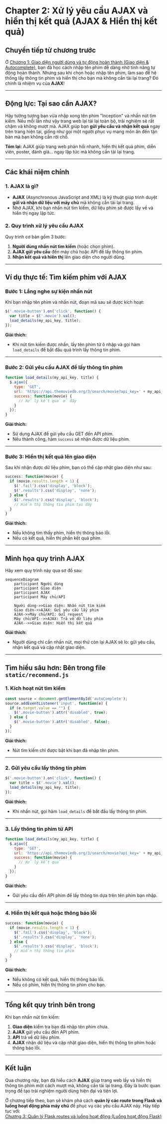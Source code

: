 # Chapter 2: Xử lý yêu cầu AJAX và hiển thị kết quả (AJAX & Hiển thị kết quả)


## Chuyển tiếp từ chương trước

Ở [Chương 1: Giao diện người dùng và tự động hoàn thành (Giao diện & Autocomplete)](01_giao_diện_người_dùng_và_tự_động_hoàn_thành__giao_diện___autocomplete__.md), bạn đã học cách nhập tên phim dễ dàng nhờ tính năng tự động hoàn thành. Nhưng sau khi chọn hoặc nhập tên phim, làm sao để hệ thống lấy thông tin phim và hiển thị cho bạn mà không cần tải lại trang? Đó chính là nhiệm vụ của **AJAX**!

---

## Động lực: Tại sao cần AJAX?

Hãy tưởng tượng bạn vừa nhập xong tên phim "Inception" và nhấn nút tìm kiếm. Nếu mỗi lần như vậy trang web lại tải lại toàn bộ, trải nghiệm sẽ rất chậm và không mượt mà. AJAX giúp bạn **gửi yêu cầu và nhận kết quả** ngay trên trang hiện tại, giống như gọi một người phục vụ mang món ăn đến tận bàn mà bạn không cần rời chỗ.

**Tóm lại:** AJAX giúp trang web phản hồi nhanh, hiển thị kết quả phim, diễn viên, poster, đánh giá... ngay lập tức mà không cần tải lại trang.

---

## Các khái niệm chính

### 1. AJAX là gì?

- **AJAX** (Asynchronous JavaScript and XML) là kỹ thuật giúp trình duyệt **gửi và nhận dữ liệu với máy chủ** mà không cần tải lại trang.
- Nhờ AJAX, khi bạn nhấn nút tìm kiếm, dữ liệu phim sẽ được lấy về và hiển thị ngay lập tức.

### 2. Quy trình xử lý yêu cầu AJAX

Quy trình cơ bản gồm 3 bước:

1. **Người dùng nhấn nút tìm kiếm** (hoặc chọn phim).
2. **AJAX gửi yêu cầu** đến máy chủ hoặc API để lấy thông tin phim.
3. **Nhận kết quả và hiển thị** lên giao diện cho người dùng.

---

## Ví dụ thực tế: Tìm kiếm phim với AJAX

### Bước 1: Lắng nghe sự kiện nhấn nút

Khi bạn nhập tên phim và nhấn nút, đoạn mã sau sẽ được kích hoạt:

```js
$('.movie-button').on('click', function() {
  var title = $('.movie').val();
  load_details(my_api_key, title);
});
```

**Giải thích:**  
- Khi nút tìm kiếm được nhấn, lấy tên phim từ ô nhập và gọi hàm `load_details` để bắt đầu quá trình lấy thông tin phim.

---

### Bước 2: Gửi yêu cầu AJAX để lấy thông tin phim

```js
function load_details(my_api_key, title) {
  $.ajax({
    type: 'GET',
    url: 'https://api.themoviedb.org/3/search/movie?api_key=' + my_api_key + '&query=' + title,
    success: function(movie) {
      // Xử lý kết quả ở đây
    }
  });
}
```

**Giải thích:**  
- Sử dụng AJAX để gửi yêu cầu GET đến API phim.
- Nếu thành công, hàm `success` sẽ nhận được dữ liệu phim.

---

### Bước 3: Hiển thị kết quả lên giao diện

Sau khi nhận được dữ liệu phim, bạn có thể cập nhật giao diện như sau:

```js
success: function(movie) {
  if (movie.results.length < 1) {
    $('.fail').css('display', 'block');
    $('.results').css('display', 'none');
  } else {
    $('.results').css('display', 'block');
    // Hiển thị thông tin phim tại đây
  }
}
```

**Giải thích:**  
- Nếu không tìm thấy phim, hiển thị thông báo lỗi.
- Nếu có kết quả, hiển thị phần kết quả phim.

---

## Minh họa quy trình AJAX

Hãy xem quy trình này qua sơ đồ sau:

```mermaid
sequenceDiagram
    participant Người dùng
    participant Giao diện
    participant AJAX
    participant Máy chủ/API

    Người dùng->>Giao diện: Nhấn nút tìm kiếm
    Giao diện->>AJAX: Gửi yêu cầu lấy phim
    AJAX->>Máy chủ/API: Gửi request
    Máy chủ/API-->>AJAX: Trả về dữ liệu phim
    AJAX-->>Giao diện: Hiển thị kết quả
```

**Giải thích:**  
- Người dùng chỉ cần nhấn nút, mọi thứ còn lại AJAX sẽ lo: gửi yêu cầu, nhận kết quả và cập nhật giao diện.

---

## Tìm hiểu sâu hơn: Bên trong file `static/recommend.js`

### 1. Kích hoạt nút tìm kiếm

```js
const source = document.getElementById('autoComplete');
source.addEventListener('input', function(e) {
  if (e.target.value == "") {
    $('.movie-button').attr('disabled', true);
  } else {
    $('.movie-button').attr('disabled', false);
  }
});
```

**Giải thích:**  
- Nút tìm kiếm chỉ được bật khi bạn đã nhập tên phim.

---

### 2. Gửi yêu cầu lấy thông tin phim

```js
$('.movie-button').on('click', function() {
  var title = $('.movie').val();
  load_details(my_api_key, title);
});
```

**Giải thích:**  
- Khi nhấn nút, gọi hàm `load_details` để bắt đầu lấy thông tin phim.

---

### 3. Lấy thông tin phim từ API

```js
function load_details(my_api_key, title) {
  $.ajax({
    type: 'GET',
    url: 'https://api.themoviedb.org/3/search/movie?api_key=' + my_api_key + '&query=' + title,
    success: function(movie) {
      // Xử lý kết quả
    }
  });
}
```

**Giải thích:**  
- Gửi yêu cầu đến API phim để lấy thông tin dựa trên tên phim bạn nhập.

---

### 4. Hiển thị kết quả hoặc thông báo lỗi

```js
success: function(movie) {
  if (movie.results.length < 1) {
    $('.fail').css('display', 'block');
    $('.results').css('display', 'none');
  } else {
    $('.results').css('display', 'block');
    // Hiển thị thông tin phim
  }
}
```

**Giải thích:**  
- Nếu không có kết quả, hiển thị thông báo lỗi.
- Nếu có phim, hiển thị thông tin phim cho bạn.

---

## Tổng kết quy trình bên trong

Khi bạn nhấn nút tìm kiếm:

1. **Giao diện** kiểm tra bạn đã nhập tên phim chưa.
2. **AJAX** gửi yêu cầu đến API phim.
3. **API** trả về dữ liệu phim.
4. **AJAX** nhận dữ liệu và cập nhật giao diện, hiển thị thông tin phim hoặc thông báo lỗi.

---

## Kết luận

Qua chương này, bạn đã hiểu cách **AJAX** giúp trang web lấy và hiển thị thông tin phim một cách mượt mà, không cần tải lại trang. Đây là bước quan trọng để tạo trải nghiệm người dùng hiện đại và tiện lợi.

Ở chương tiếp theo, bạn sẽ khám phá cách **quản lý các route trong Flask và luồng hoạt động phía máy chủ** để phục vụ các yêu cầu AJAX này. Hãy tiếp tục với:  
[Chương 3: Quản lý Flask routes và luồng hoạt động (Luồng hoạt động Flask)](03_quản_lý_flask_routes_và_luồng_hoạt_động__luồng_hoạt_động_flask__.md)

